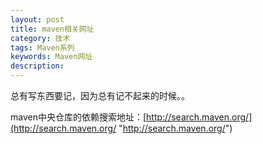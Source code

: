 ```yaml
---
layout: post
title: maven相关网址
category: 技术
tags: Maven系列
keywords: Maven网址
description: 
---
```


总有写东西要记，因为总有记不起来的时候。。

maven中央仓库的依赖搜索地址：[http://search.maven.org/](http://search.maven.org/ "http://search.maven.org/")